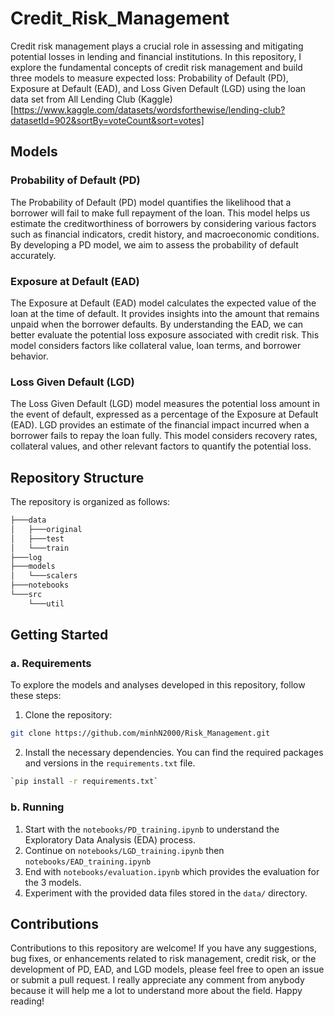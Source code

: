 # Credit_Risk_Management

Credit risk management plays a crucial role in assessing and mitigating potential losses in lending and financial institutions. In this repository, I explore the fundamental concepts of credit risk management and build three models to measure expected loss: Probability of Default (PD), Exposure at Default (EAD), and Loss Given Default (LGD) using the loan data set from All Lending Club (Kaggle)[https://www.kaggle.com/datasets/wordsforthewise/lending-club?datasetId=902&sortBy=voteCount&sort=votes]

## Models

### Probability of Default (PD)

The Probability of Default (PD) model quantifies the likelihood that a borrower will fail to make full repayment of the loan. This model helps us estimate the creditworthiness of borrowers by considering various factors such as financial indicators, credit history, and macroeconomic conditions. By developing a PD model, we aim to assess the probability of default accurately.

### Exposure at Default (EAD)

The Exposure at Default (EAD) model calculates the expected value of the loan at the time of default. It provides insights into the amount that remains unpaid when the borrower defaults. By understanding the EAD, we can better evaluate the potential loss exposure associated with credit risk. This model considers factors like collateral value, loan terms, and borrower behavior.

### Loss Given Default (LGD)

The Loss Given Default (LGD) model measures the potential loss amount in the event of default, expressed as a percentage of the Exposure at Default (EAD). LGD provides an estimate of the financial impact incurred when a borrower fails to repay the loan fully. This model considers recovery rates, collateral values, and other relevant factors to quantify the potential loss.

## Repository Structure

The repository is organized as follows:

```bash
├───data
│   ├───original
│   ├───test
│   └───train
├───log
├───models
│   └───scalers
├───notebooks
└───src
    └───util
```

## Getting Started

### a. Requirements

To explore the models and analyses developed in this repository, follow these steps:

1.  Clone the repository:

```bash
git clone https://github.com/minhN2000/Risk_Management.git
```
2.  Install the necessary dependencies. You can find the required packages and versions in the `requirements.txt` file.
```bash
`pip install -r requirements.txt` 
```

### b. Running 
1. Start with the `notebooks/PD_training.ipynb` to understand the Exploratory Data Analysis (EDA) process.
2. Continue on `notebooks/LGD_training.ipynb` then `notebooks/EAD_training.ipynb`
3. End with  `notebooks/evaluation.ipynb` which provides the evaluation for the 3 models.
4. Experiment with the provided data files stored in the `data/` directory. 

## Contributions

Contributions to this repository are welcome! If you have any suggestions, bug fixes, or enhancements related to risk management, credit risk, or the development of PD, EAD, and LGD models, please feel free to open an issue or submit a pull request. I really appreciate any comment from anybody because it will help me a lot to understand more about the field. Happy reading!